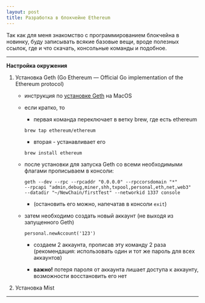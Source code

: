 ```yaml
---
layout: post
title: Разработка в блокчейне Ethereum
---
```


Так как для меня знакомство с программированием блокчейна в новинку, буду записывать всякие базовые вещи, вроде полезных ссылок, где и что скачать, консольные команды и подобное.

---

__Настройка окружения__

1. Установка Geth (Go Ethereum — Official Go implementation of the Ethereum protocol)

    * инструкция по [установке Geth](https://github.com/ethereum/go-ethereum/wiki/Installation-Instructions-for-Mac) на MacOS

    * если кратко, то

        + первая команда переключает в ветку brew, где есть ethereum

        ```
        brew tap ethereum/ethereum
        ```

        + вторая - устанавливает его

        ```
        brew install ethereum
        ```

    *  после установки для запуска Geth со всеми необходимыми флагами прописываем в консоли:

        ```
        geth --dev --rpc --rpcaddr "0.0.0.0" --rpccorsdomain "*"
        --rpcapi "admin,debug,miner,shh,txpool,personal,eth,net,web3"
        --datadir "~/NewChain/firstTest" --networkid 1337 console
        ```

        + (остановить его можно, напечатав в консоли `exit`)

    * затем необходимо создать новый аккаунт (не выходя из запущенного Geth)

        ```
        personal.newAccount('123')
        ```

        + создаем 2 аккаунта, прописав эту команду 2 раза (рекомендация: использовать один и тот же пароль для всех аккаунтов)

        +  **важно!** потеря пароля от аккаунта лишает доступа к аккаунту, возможности восстановить его нет

2. Установка Mist

---
